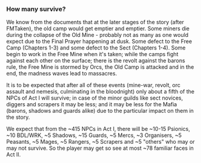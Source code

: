 
### How many survive?

We know from the documents that at the later stages of the story (after FMTaken), the old camp would get emptier and emptier. Some miners die during the collapse of the Old Mine - probably not as many as one would expect due to the Final Prayer happening at dusk. Some defect to the Free Camp (Chapters 1-3) and some defect to the Sect (Chapters 1-4). Some begin to work in the Free Mine when it's taken; while the camps fight against each other on the surface; there is the revolt against the barons rule, the Free Mine is stormed by Orcs, the Old Camp is attacked and in the end, the madness waves lead to massacres.

It is to be expected that after all of these events (mine-war, revolt, orc assault and nemesis, culminating in the bloodnight) only about a fifth of the NPCs of Act I will survive; in case of the minor guilds like sect novices, diggers and scrapers it may be less; and it may be less for the Mafia (barons, shadows and guards alike) due to the particular impact on them in the story. 

We expect that from the ~415 NPCs in Act I, there will be ~10-15 Psionics, ~10 BDL/WRK, ~5 Shadows, ~15 Guards, ~5 Mercs, ~3 Organisers, ~5 Peasants, ~5 Mages, ~5 Rangers, ~5 Scrapers and ~5 "others" who may or may not survive. So the player may get so see at most ~78 familiar faces in Act II. 

